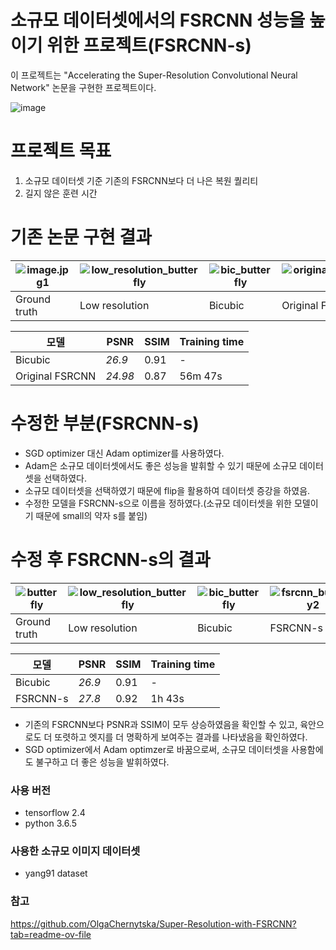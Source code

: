 # 소규모 데이터셋에서의 FSRCNN 성능을 높이기 위한 프로젝트(FSRCNN-s)

이 프로젝트는  "Accelerating the Super-Resolution Convolutional Neural Network" 논문을 구현한 프로젝트이다.

![image](https://github.com/NamOhSeung/Oh-Seung-Nam/assets/98510923/6b5f1d46-98e6-49d5-a14b-c5f31875b009)

# 프로젝트 목표
1. 소규모 데이터셋 기준 기존의 FSRCNN보다 더 나은 복원 퀄리티
2. 길지 않은 훈련 시간

# 기존 논문 구현 결과
![image.jpg1](https://github.com/NamOhSeung/Oh-Seung-Nam/assets/98510923/8e7468b8-3860-4ce1-8d83-f2153effd04e)|![low_resolution_butterfly](https://github.com/NamOhSeung/Oh-Seung-Nam/assets/98510923/f692903b-90e8-4bc8-99e0-8a9ec677cbb1)|![bic_butterfly](https://github.com/NamOhSeung/Oh-Seung-Nam/assets/98510923/2aa18f3b-b703-4b78-86f1-3bcb5b7ab6cc)|![original_fsrcnn_butterfly](https://github.com/NamOhSeung/Oh-Seung-Nam/assets/98510923/12f0762b-c6bb-478d-8732-ce0fa2f11443)
--- | --- | --- | --- |
|Ground truth|Low resolution|Bicubic|Original FSRCNN|


|모델|PSNR|SSIM|Training time|
|---|---|---|---|
|Bicubic|*26.9*|0.91|-|
|Original FSRCNN|*24.98*|0.87|56m 47s|

# 수정한 부분(FSRCNN-s)
- SGD optimizer 대신 Adam optimizer를 사용하였다. 
- Adam은 소규모 데이터셋에서도 좋은 성능을 발휘할 수 있기 때문에 소규모 데이터셋을 선택하였다. 
- 소규모 데이터셋을 선택하였기 때문에 flip을 활용하여 데이터셋 증강을 하였음. 
- 수정한 모델을 FSRCNN-s으로 이름을 정하였다.(소규모 데이터셋을 위한 모델이기 때문에 small의 약자 s를 붙임)

# 수정 후 FSRCNN-s의 결과
![butterfly](https://github.com/NamOhSeung/Oh-Seung-Nam/assets/98510923/8e7468b8-3860-4ce1-8d83-f2153effd04e)|![low_resolution_butterfly](https://github.com/NamOhSeung/Oh-Seung-Nam/assets/98510923/da2360fc-f23d-479c-9c70-45230875f367)|![bic_butterfly](https://github.com/NamOhSeung/Oh-Seung-Nam/assets/98510923/7b5eff26-1e1a-4bba-82d6-9b7c2e906962)|![fsrcnn_butterfly2](https://github.com/NamOhSeung/Oh-Seung-Nam/assets/98510923/8e95cc29-f20f-4c09-86ae-0ad9edee40d9)
--- | --- | --- | --- |
|Ground truth|Low resolution|Bicubic|FSRCNN-s

|모델|PSNR|SSIM|Training time|
|---|---|---|---|
|Bicubic|*26.9*|0.91|-|
|FSRCNN-s|*27.8*|0.92|1h 43s|

- 기존의 FSRCNN보다 PSNR과 SSIM이 모두 상승하였음을 확인할 수 있고, 육안으로도 더 또렷하고 엣지를 더 명확하게 보여주는 결과를 나타냈음을 확인하였다.
- SGD optimizer에서 Adam optimzer로 바꿈으로써, 소규모 데이터셋을 사용함에도 불구하고 더 좋은 성능을 발휘하였다.

### 사용 버전 
- tensorflow 2.4
- python 3.6.5

### 사용한 소규모 이미지 데이터셋

- yang91 dataset

### 참고
https://github.com/OlgaChernytska/Super-Resolution-with-FSRCNN?tab=readme-ov-file


